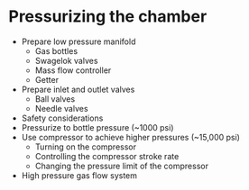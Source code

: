 # Pressurizing the chamber
- Prepare low pressure manifold
    - Gas bottles
    - Swagelok valves
    - Mass flow controller
    - Getter
- Prepare inlet and outlet valves
    - Ball valves
    - Needle valves
- Safety considerations
- Pressurize to bottle pressure (~1000 psi)
- Use compressor to achieve higher pressures (~15,000 psi)
    - Turning on the compressor
    - Controlling the compressor stroke rate
    - Changing the pressure limit of the compressor
- High pressure gas flow system
